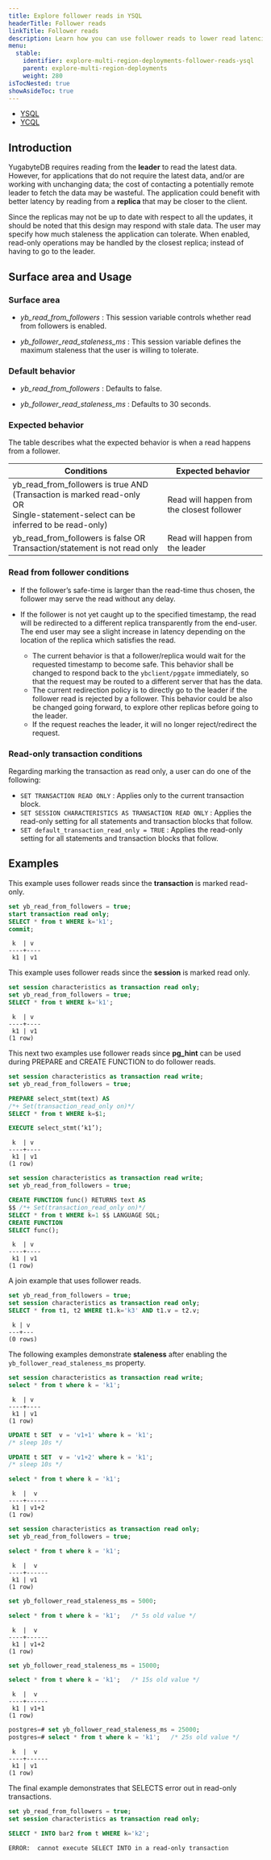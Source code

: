 ```yaml
---
title: Explore follower reads in YSQL
headerTitle: Follower reads
linkTitle: Follower reads
description: Learn how you can use follower reads to lower read latencies in local YugabyteDB clusters.
menu:
  stable:
    identifier: explore-multi-region-deployments-follower-reads-ysql
    parent: explore-multi-region-deployments
    weight: 280
isTocNested: true
showAsideToc: true
---
```


<ul class="nav nav-tabs-alt nav-tabs-yb">

  <li >
    <a href="../follower-reads-ysql/" class="nav-link active">
      <i class="icon-postgres" aria-hidden="true"></i>YSQL</a>
  </li>

  <li >
    <a href="../read-replicas-ycql/" class="nav-link">
      <i class="icon-cassandra" aria-hidden="true"></i>YCQL</a>
  </li>

</ul>

## Introduction

YugabyteDB requires reading from the **leader** to read the latest data. However, for applications that do not require the latest data, and/or are working with unchanging data; the cost of contacting a potentially remote leader to fetch the data may be wasteful. The application could benefit with better latency by reading from a **replica** that may be closer to the client.

Since the replicas may not be up to date with respect to all the updates, it should be noted that this design may respond with stale data. The user may specify how much staleness the application can tolerate. When enabled, read-only operations may be handled by the closest replica; instead of having to go to the leader.

## Surface area and Usage

### Surface area

- *yb_read_from_followers* : This session variable controls whether read from followers is enabled.

- *yb_follower_read_staleness_ms* : This session variable defines the maximum staleness that the user is willing to tolerate.

### Default behavior

- *yb_read_from_followers* : Defaults to false.

- *yb_follower_read_staleness_ms* : Defaults to 30 seconds.

### Expected behavior

The table describes what the expected behavior is when a read happens from a follower.

| Conditions | Expected behavior |
| --- | --- |
| yb_read_from_followers is true AND <br> (Transaction is marked read-only <br>OR<br> Single-statement-select can be inferred to be read-only) <br> | Read will happen from the closest follower|
|yb_read_from_followers is false OR <br> Transaction/statement is not read only | Read will happen from the leader |

### Read from follower conditions

- If the follower’s safe-time is larger than the read-time thus chosen, the follower may serve the read without any delay.

- If the follower is not yet caught up to the specified timestamp, the read will be redirected to a different replica transparently from the end-user. The end user may see a slight increase in latency depending on the location of the replica which satisfies the read.
  - The current behavior is that a follower/replica would wait for the requested timestamp to become safe. This behavior shall be changed to respond back to the `ybclient/pggate` immediately, so that the request may be routed to a different server that has the data.
  - The current redirection policy is to directly go to the leader if the follower read is rejected by a follower. This behavior could be also be changed going forward, to explore other replicas before going to the leader.
  - If the request reaches the leader, it will no longer reject/redirect the request.

### Read-only transaction conditions

Regarding marking the transaction as read only, a user can do one of the following:

- `SET TRANSACTION READ ONLY` : Applies only to the current transaction block.
- `SET SESSION CHARACTERISTICS AS TRANSACTION READ ONLY` : Applies the read-only setting for all statements and transaction blocks that follow.
- `SET default_transaction_read_only = TRUE` : Applies the read-only setting for all statements and transaction blocks that follow.

## Examples

This example uses follower reads since the **transaction** is marked read-only.

```sql
set yb_read_from_followers = true;
start transaction read only;
SELECT * from t WHERE k='k1';
commit;
```

```output
 k  | v
----+----
 k1 | v1
```

This example uses follower reads since the **session** is marked read only.

```sql
set session characteristics as transaction read only;
set yb_read_from_followers = true;
SELECT * from t WHERE k='k1';
```

```output
 k  | v
----+----
 k1 | v1
(1 row)
```

This next two examples use follower reads since **pg_hint** can be used during PREPARE and CREATE FUNCTION to do follower reads.

```sql
set session characteristics as transaction read write;
set yb_read_from_followers = true;

PREPARE select_stmt(text) AS
/*+ Set(transaction_read_only on)*/
SELECT * from t WHERE k=$1;

EXECUTE select_stmt(‘k1’);
```

```output
 k  | v
----+----
 k1 | v1
(1 row)
```

```sql
set session characteristics as transaction read write;
set yb_read_from_followers = true;

CREATE FUNCTION func() RETURNS text AS
$$ /*+ Set(transaction_read_only on)*/
SELECT * from t WHERE k=1 $$ LANGUAGE SQL;
CREATE FUNCTION
SELECT func();
```

```output
 k  | v
----+----
 k1 | v1
(1 row)
```

A join example that uses follower reads.

```sql
set yb_read_from_followers = true;
set session characteristics as transaction read only;
SELECT * from t1, t2 WHERE t1.k='k3' AND t1.v = t2.v;
```

```output
 k | v
---+---
(0 rows)
```

The following examples demonstrate **staleness** after enabling the `yb_follower_read_staleness_ms` property.

```sql
set session characteristics as transaction read write;
select * from t where k = 'k1';
```

```output
 k  | v
----+----
 k1 | v1
(1 row)
```

```sql
UPDATE t SET  v = 'v1+1' where k = 'k1';
/* sleep 10s */

UPDATE t SET  v = 'v1+2' where k = 'k1';
/* sleep 10s */

select * from t where k = 'k1';
```

```output
 k  |  v
----+------
 k1 | v1+2
(1 row)
```

```sql
set session characteristics as transaction read only;
set yb_read_from_followers = true;

select * from t where k = 'k1';
```

```output
 k  |  v
----+------
 k1 | v1
(1 row)
```

```sql
set yb_follower_read_staleness_ms = 5000;

select * from t where k = 'k1';   /* 5s old value */
```

```output
 k  |  v
----+------
 k1 | v1+2
(1 row)
```

```sql
set yb_follower_read_staleness_ms = 15000;

select * from t where k = 'k1';   /* 15s old value */
```

```output
 k  |  v
----+------
 k1 | v1+1
(1 row)
```

```sql
postgres=# set yb_follower_read_staleness_ms = 25000;
postgres=# select * from t where k = 'k1';   /* 25s old value */
```

```output
 k  |  v
----+------
 k1 | v1
(1 row)
```

The final example demonstrates that SELECTS error out in read-only transactions.

```sql
set yb_read_from_followers = true;
set session characteristics as transaction read only;

SELECT * INTO bar2 from t WHERE k='k2';
```

```output
ERROR:  cannot execute SELECT INTO in a read-only transaction
```
